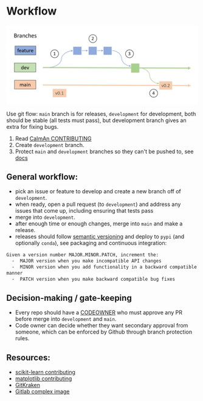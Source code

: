 # Workflow

![Workflow](gitflow.jpg)



Use git flow: `main` branch is for releases, `development` for development, both should be stable (all tests must pass), but development branch gives an extra for fixing bugs.

1. Read [CaImAn CONTRIBUTING](https://github.com/flatironinstitute/CaImAn/blob/dev/CONTRIBUTING.md)
2. Create `development` branch.
3. Protect `main` and `development` branches so they can't be pushed to, see [docs](https://docs.github.com/en/repositories/configuring-branches-and-merges-in-your-repository/managing-protected-branches/managing-a-branch-protection-rule)

## General workflow:
- pick an issue or feature to develop and create a new branch off of `development`.
- when ready, open a pull request (to `development`) and address any issues that come up, including ensuring that tests pass
- merge into `development`.
- after enough time or enough changes, merge into `main` and make a release.
- releases should follow [semantic versioning](https://semver.org/) and deploy to `pypi` (and optionally `conda`), see packaging and continuous integration: 

```
Given a version number MAJOR.MINOR.PATCH, increment the:
  -  MAJOR version when you make incompatible API changes
  -  MINOR version when you add functionality in a backward compatible manner
  -  PATCH version when you make backward compatible bug fixes
```

## Decision-making / gate-keeping

- Every repo should have a [CODEOWNER](https://docs.github.com/en/repositories/managing-your-repositorys-settings-and-features/customizing-your-repository/about-code-owners) who must approve any PR before merge into `development` and `main`.
- Code owner can decide whether they want secondary approval from someone, which can be enforced by Github through branch protection rules.

## Resources:
- [scikit-learn contributing](https://scikit-learn.org/stable/developers/contributing.html)
- [matplotlib contributing](https://matplotlib.org/stable/devel/index.html)
- [GitKraken](https://www.gitkraken.com/learn/git/git-flow)
- [Gitlab complex image](https://docs.gitlab.com/ee/topics/img/gitlab_flow_gitdashflow.png)
